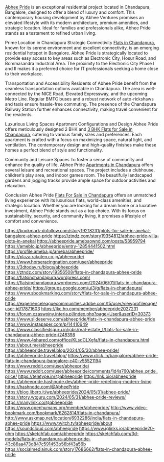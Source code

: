 [Abhee Pride](https://abheeventures.com/abhee-pride-in-chandapura-bangalore) is an exceptional residential project located in Chandapura, Bangalore, designed to offer a blend of luxury and comfort. This contemporary housing development by Abhee Ventures promises an elevated lifestyle with its modern architecture, premium amenities, and strategic location. Ideal for families and professionals alike, Abhee Pride stands as a testament to refined urban living.

Prime Location in Chandapura
Strategic Connectivity
[Flats in Chandapura](https://abheeventures.com/ready-to-move-in-2bhk-apartments-in-chandapura), known for its serene environment and excellent connectivity, is an emerging residential hotspot in Bangalore. Abhee Pride is strategically located to provide easy access to key areas such as Electronic City, Hosur Road, and Bommasandra Industrial Area. The proximity to the Electronic City Phase I and II makes it a preferred choice for IT professionals seeking a home close to their workplace.

Transportation and Accessibility
Residents of Abhee Pride benefit from the seamless transportation options available in Chandapura. The area is well-connected by the NICE Road, Elevated Expressway, and the upcoming Metro Line. Regular BMTC buses and a robust network of auto-rickshaws and taxis ensure hassle-free commuting. The presence of the Chandapura Railway Station further enhances connectivity, making travel convenient for the residents.

Luxurious Living Spaces
Apartment Configurations and Design
Abhee Pride offers meticulously designed 2 BHK and [3 BHK Flats for Sale in Chandapura](https://abheeventures.com/abhee-pride-in-chandapura-bangalore), catering to various family sizes and preferences. Each apartment is crafted with a focus on maximizing space, natural light, and ventilation. The contemporary design and high-quality finishes make these homes a perfect blend of style and functionality.



Community and Leisure Spaces
To foster a sense of community and enhance the quality of life, Abhee Pride [Apartments in Chandapura](https://abheeventures.com/ready-to-move-in-2bhk-apartments-in-chandapura) offers several leisure and recreational spaces. The project includes a clubhouse, children’s play area, and indoor games room. The beautifully landscaped gardens and jogging tracks provide ample space for outdoor activities and relaxation.

Conclusion
Abhee Pride [Flats For Sale in Chandapura](https://abheeventures.com/searching-for-flats-for-sale-in-surya-city-chandapura) offers an unmatched living experience with its luxurious flats, world-class amenities, and strategic location. Whether you are looking for a dream home or a lucrative investment, Abhee Pride stands out as a top choice. With its focus on sustainability, security, and community living, it promises a lifestyle of comfort and convenience.

https://bookmark-dofollow.com/story19218231/plots-for-sale-in-anekal-bangalore-abhee-pride
https://ztndz.com/story19354812/abhee-pride-villa-plots-in-anekal
https://abheepride.amebaownd.com/posts/53959794
https://ameblo.jp/abheepride/entry-12854441502.html
https://profile.ameba.jp/ameba/abheepride/
https://plaza.rakuten.co.jp/abheepride/
https://www.horseracingnation.com/user/abheepride
https://3dtoday.ru/blogs/abheepride
https://ztndz.com/story19356508/flats-in-chandapura-abhee-pride
https://flatsinchandapura.wordpress.com/
https://flatsinchandapura.wordpress.com/2024/06/01/flats-in-chandapura-abhee-pride/
https://groups.google.com/u/3/g/flats-in-chandapura/
https://www.sbookmarking.com/story/flats-for-sale-in-chandapura-abhee-pride
https://experienceleaguecommunities.adobe.com/t5/user/viewprofilepage/user-id/17871603
https://lkc.hp.com/member/abheepride2027231
https://forum.czaswojny.interia.pl/index.php?page=User&userID=30373
https://www.slideserve.com/abheepride/flats-in-chandapura-abhee-pride
https://www.instapaper.com/p/14410649
https://www.classifiedsguru.in/jobs/real-estate_1/flats-for-sale-in-chandapura-abhee-pride-i248398
https://www.4shared.com/office/KLsdCLXgfa/flats-in-chandapura.html
https://about.me/abheepride
https://abheepride.travel.blog/2024/05/30/abhee-pride/
https://abheepride.travel.blog/
https://www.click.in/bangalore/abhee-pride-flats-in-chandapura-bangalore-c40-v55521194
https://www.reddit.com/user/abheepride/
https://www.reddit.com/user/abheepride/comments/1d4s760/abhee_pride_price/
https://teletype.in/@abheepride
https://lnk.bio/abheepride
https://abheepride.hashnode.dev/abhee-pride-redefining-modern-living
https://hashnode.com/@AbheePride
https://blog.libero.it/wp/abheepride/2024/05/31/abhee-pride/
https://story.wtguru.com/2024/05/31/abhee-pride-reviews/
https://manylink.co/@abheepride
https://www.openhumans.org/member/abheepride/
http://www.video-bookmark.com/bookmark/6262814/flats-in-chandapura/
http://www.askmap.net/location/6932286/india/flats-in-chandapura-abhee-pride
https://www.twitch.tv/abheepride/about
https://soundcloud.com/abheepride
https://www.iglinks.io/abheepride20-qhm
https://sketchfab.com/abheepride
https://sketchfab.com/3d-models/flats-in-chandapura-abhee-pride-43c86aa473d847c591453b56bf43a56b
https://socialmediainuk.com/story17686662/flats-in-chandapura-abhee-pride